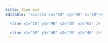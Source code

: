 ```yaml
---
title: Zoom out
editable: '<circle cx="60" cy="40" r="30"/>

  <line x1="10" y1="90" x2="38" y2="62" />
  
  <line x1="50" y1="40" x2="70" y2="40" />'
---
```

